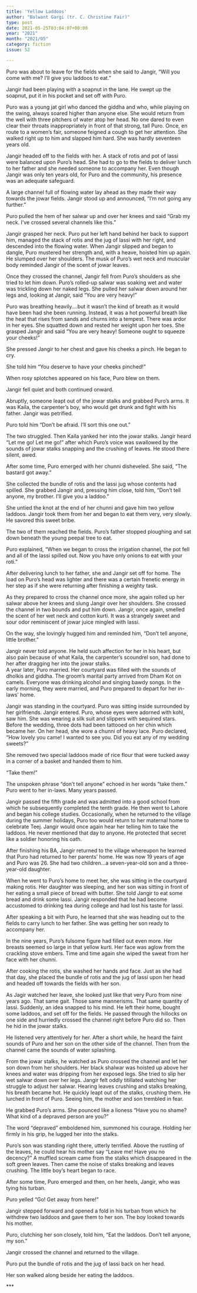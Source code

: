 ```yaml
---
title: 'Yellow Laddoos'
author: "Balwant Gargi (tr. C. Christine Fair)"
type: post
date: 2021-05-25T03:04:07+00:00
year: "2021"
month: "2021/05"
category: fiction
issue: 52

---
```

Puro was about to leave for the fields when she said to Jangir, “Will you come with me? I’ll give you laddoos to eat.”

Jangir had been playing with a soapnut in the lane. He swept up the soapnut, put it in his pocket and set off with Puro.

Puro was a young jat girl who danced the giddha and who, while playing on the swing, always soared higher than anyone else. She would return from the well with three pitchers of water atop her head. No one dared to even clear their throats inappropriately in front of that strong, tall Puro. Once, en route to a women’s fair, someone feigned a cough to get her attention. She walked right up to him and slapped him hard. She was hardly seventeen years old.

Jangir headed off to the fields with her. A stack of rotis and pot of lassi were balanced upon Puro’s head. She had to go to the fields to deliver lunch to her father and she needed someone to accompany her. Even though Jangir was only ten years old, for Puro and the community, his presence was an adequate safeguard.

A large channel full of flowing water lay ahead as they made their way towards the jowar fields. Jangir stood up and announced, “I’m not going any further.”

Puro pulled the hem of her salwar up and over her knees and said “Grab my neck. I’ve crossed several channels like this.”

Jangir grasped her neck. Puro put her left hand behind her back to support him, managed the stack of rotis and the jug of lassi with her right, and descended into the flowing water. When Jangir slipped and began to dangle, Puro mustered her strength and, with a heave, hoisted him up again. He slumped over her shoulders. The musk of Puro’s wet neck and muscular body reminded Jangir of the scent of jowar leaves.

Once they crossed the channel, Jangir fell from Puro’s shoulders as she tried to let him down. Puro’s rolled-up salwar was soaking wet and water was trickling down her naked legs. She pulled her salwar down around her legs and, looking at Jangir, said “You are very heavy!”

Puro was breathing heavily….but it wasn’t the kind of breath as it would have been had she been running. Instead, it was a hot powerful breath like the heat that rises from sands and churns into a tempest. There was ardor in her eyes. She squatted down and rested her weight upon her toes. She grasped Jangir and said “You are very heavy! Someone ought to squeeze your cheeks!”

She pressed Jangir to her chest and gave his cheeks a pinch. He began to cry.

She told him “You deserve to have your cheeks pinched!”

When rosy splotches appeared on his face, Puro blew on them.

Jangir fell quiet and both continued onward.

Abruptly, someone leapt out of the jowar stalks and grabbed Puro’s arms. It was Kaila, the carpenter’s boy, who would get drunk and fight with his father. Jangir was petrified.

Puro told him “Don’t be afraid. I’ll sort this one out.”

The two struggled. Then Kaila yanked her into the jowar stalks. Jangir heard “Let me go! Let me go!” after which Puro’s voice was swallowed by the sounds of jowar stalks snapping and the crushing of leaves. He stood there silent, awed.

After some time, Puro emerged with her chunni disheveled. She said, “The bastard got away.”

She collected the bundle of rotis and the lassi jug whose contents had spilled. She grabbed Jangir and, pressing him close, told him, “Don’t tell anyone, my brother. I’ll give you a laddoo.”

She untied the knot at the end of her chunni and gave him two yellow laddoos. Jangir took them from her and began to eat them very, very slowly. He savored this sweet bribe.

The two of them reached the fields. Puro’s father stopped ploughing and sat down beneath the young peepal tree to eat.

Puro explained, “When we began to cross the irrigation channel, the pot fell and all of the lassi spilled out. Now you have only onions to eat with your roti.”

After delivering lunch to her father, she and Jangir set off for home. The load on Puro’s head was lighter and there was a certain frenetic energy in her step as if she were returning after finishing a weighty task.

As they prepared to cross the channel once more, she again rolled up her salwar above her knees and slung Jangir over her shoulders. She crossed the channel in two bounds and put him down. Jangir, once again, smelled the scent of her wet neck and cotton kurti. It was a strangely sweet and sour odor reminiscent of jowar juice mingled with lassi.

On the way, she lovingly hugged him and reminded him, “Don’t tell anyone, little brother.”

Jangir never told anyone. He held such affection for her in his heart, but also pain because of what Kaila, the carpenter’s scoundrel son, had done to her after dragging her into the jowar stalks.  
A year later, Puro married. Her courtyard was filled with the sounds of dholkis and giddha. The groom’s marital party arrived from Dham Kot on camels. Everyone was drinking alcohol and singing bawdy songs. In the early morning, they were married, and Puro prepared to depart for her in-laws&#8217; home.

Jangir was standing in the courtyard. Puro was sitting inside surrounded by her girlfriends. Jangir entered. Puro, whose eyes were adorned with kohl, saw him. She was wearing a silk suit and slippers with sequined stars. Before the wedding, three dots had been tattooed on her chin which became her. On her head, she wore a chunni of heavy lace. Puro declared, “How lovely you came! I wanted to see you. Did you eat any of my wedding sweets?”

She removed two special laddoos made of rice flour that were tucked away in a corner of a basket and handed them to him.

“Take them!”

The unspoken phrase “don’t tell anyone” echoed in her words “take them.”  
Puro went to her in-laws. Many years passed.

Jangir passed the fifth grade and was admitted into a good school from which he subsequently completed the tenth grade. He then went to Lahore and began his college studies. Occasionally, when he returned to the village during the summer holidays, Puro too would return to her maternal home to celebrate Teej. Jangir would once again hear her telling him to take the laddoos. He never mentioned that day to anyone. He protected that secret like a soldier honoring his oath.

After finishing his BA, Jangir returned to the village whereupon he learned that Puro had returned to her parents’ home. He was now 19 years of age and Puro was 26. She had two children&#8230;a seven-year-old son and a three-year-old daughter.

When he went to Puro’s home to meet her, she was sitting in the courtyard making rotis. Her daughter was sleeping, and her son was sitting in front of her eating a small piece of bread with butter. She told Jangir to eat some bread and drink some lassi. Jangir responded that he had become accustomed to drinking tea during college and had lost his taste for lassi.

After speaking a bit with Puro, he learned that she was heading out to the fields to carry lunch to her father. She was getting her son ready to accompany her.

In the nine years, Puro’s fulsome figure had filled out even more. Her breasts seemed so large in that yellow kurti. Her face was aglow from the crackling stove embers. Time and time again she wiped the sweat from her face with her chunni.

After cooking the rotis, she washed her hands and face. Just as she had that day, she placed the bundle of rotis and the jug of lassi upon her head and headed off towards the fields with her son.

As Jagir watched her leave, she looked just like that very Puro from nine years ago. That same gait. Those same mannerisms. That same quantity of lassi. Suddenly, an idea snapped to his mind. He left their home, bought some laddoos, and set off for the fields. He passed through the hillocks on one side and hurriedly crossed the channel right before Puro did so. Then he hid in the jowar stalks.

He listened very attentively for her. After a short while, he heard the faint sounds of Puro and her son on the other side of the channel. Then from the channel came the sounds of water splashing.

From the jowar stalks, he watched as Puro crossed the channel and let her son down from her shoulders. Her black shalwar was hoisted up above her knees and water was dripping from her exposed legs. She tried to slip her wet salwar down over her legs. Jangir felt oddly titillated watching her struggle to adjust her salwar. Hearing leaves crushing and stalks breaking, his breath became hot. He quickly leapt out of the stalks, crushing them. He lurched in front of Puro. Seeing him, the mother and son trembled in fear.

He grabbed Puro’s arms. She pounced like a lioness “Have you no shame? What kind of a depraved person are you?”

The word “depraved” emboldened him, summoned his courage. Holding her firmly in his grip, he lugged her into the stalks.

Puro’s son was standing right there, utterly terrified. Above the rustling of the leaves, he could hear his mother say “Leave me! Have you no decency?” A muffled scream came from the stalks which disappeared in the soft green leaves. Then came the noise of stalks breaking and leaves crushing. The little boy’s heart began to race.

After some time, Puro emerged and then, on her heels, Jangir, who was tying his turban.

Puro yelled “Go! Get away from here!”

Jangir stepped forward and opened a fold in his turban from which he withdrew two laddoos and gave them to her son. The boy looked towards his mother.

Puro, clutching her son closely, told him, “Eat the laddoos. Don’t tell anyone, my son.”

Jangir crossed the channel and returned to the village.

Puro put the bundle of rotis and the jug of lassi back on her head.

Her son walked along beside her eating the laddoos.

\***
